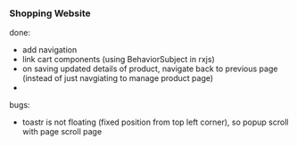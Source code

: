 ### Shopping Website

done:
- add navigation
- link cart components (using BehaviorSubject in rxjs)
- on saving updated details of product, navigate back to previous page (instead of just navgiating to manage product page)
- 

bugs:
- toastr is not floating (fixed position from top left corner), so popup scroll with page scroll page

